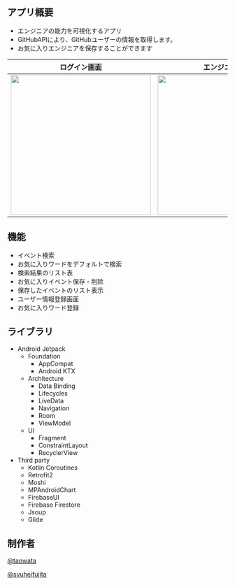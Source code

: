 ## アプリ概要
* エンジニアの能力を可視化するアプリ
* GitHubAPIにより、GitHubユーザーの情報を取得します。
* お気に入りエンジニアを保存することができます


ログイン画面 | エンジニア検索 | お気に入りリスト | お気に入り詳細画面 
---- | ---- | ---- | ---- 
<img src="https://user-images.githubusercontent.com/57245344/102074118-a1052080-3e47-11eb-9944-ec6715b6533d.jpg" width="320"/>   | <img src="https://user-images.githubusercontent.com/57245344/102074152-aa8e8880-3e47-11eb-9fad-eb8c27bb5062.jpg" width="320"/>   | <img src="https://user-images.githubusercontent.com/57245344/102074198-c003b280-3e47-11eb-84bd-5624b73121e0.jpg" width="320"/>  | <img src="https://user-images.githubusercontent.com/57245344/102074220-c7c35700-3e47-11eb-8236-97c2ffe3ce58.jpg" width="320"/>

## 機能

* イベント検索
* お気に入りワードをデフォルトで検索
* 検索結果のリスト表
* お気に入りイベント保存・削除
*  保存したイベントのリスト表示
* ユーザー情報登録画面
* お気に入りワード登録

## ライブラリ
* Android Jetpack
  * Foundation
    * AppCompat
    * Android KTX
  * Architecture
    * Data Binding
    * Lifecycles
    * LiveData
    * Navigation
    * Room
    * ViewModel
  * UI
    * Fragment
    * ConstraintLayout
    * RecyclerView
* Third party
  * Kotlin Coroutines
  * Retrofit2
  * Moshi
  * MPAndroidChart
  * FirebaseUI
  * Firebase Firestore
  * Jsoup
  * Glide

## 制作者

[@taowata](https://github.com/taowata)

[@syuheifujita](syuheifujita)
